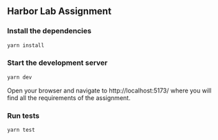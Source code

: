 ## Harbor Lab Assignment


### Install the dependencies

```sh
yarn install
```

### Start the development server

```sh
yarn dev
```
Open your browser and navigate to http://localhost:5173/ where you will find all the requirements of the assignment.


### Run tests

```sh
yarn test
```
